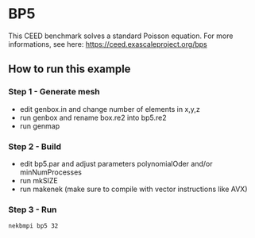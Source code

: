 # BP5
This CEED benchmark solves a standard Poisson equation.
For more informations, see here: https://ceed.exascaleproject.org/bps

## How to run this example

### Step 1 - Generate mesh
* edit genbox.in and change number of elements in x,y,z 
* run genbox and rename box.re2 into bp5.re2 
* run genmap

### Step 2 - Build
* edit bp5.par and adjust parameters polynomialOder and/or minNumProcesses 
* run mkSIZE
* run makenek (make sure to compile with vector instructions like AVX)  

### Step 3 - Run
```
nekbmpi bp5 32
```

